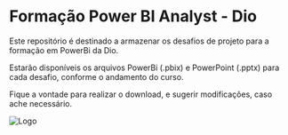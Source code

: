 
# Formação Power BI Analyst - Dio



Este repositório é destinado a armazenar os desafios de projeto para a formação em PowerBi da Dio.

Estarão disponíveis os arquivos PowerBi (.pbix) e PowerPoint (.pptx) para cada desafio, conforme o andamento do curso.

Fique a vontade para realizar o download, e sugerir modificações, caso ache necessário.




![Logo](https://images.seeklogo.com/logo-png/40/1/power-bi-microsoft-logo-png_seeklogo-400711.png)
